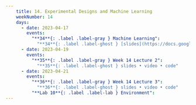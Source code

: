 ```yaml
---
    title: 14. Experimental Designs and Machine Learning
    weekNumber: 14
    days:
      - date: 2023-04-17
        events:
          "**34**{: .label .label-gray } Machine Learning":
            "**34**{: .label .label-ghost } [slides](https://docs.google.com/presentation/d/1yCiIkyGZx-W22PLEhxmiB8ySvX1Hup9rPRbPvpkCeeQ/edit?usp=sharing) • video • code: [Classifiers](https://datahub.berkeley.edu/hub/user-redirect/git-pull?repo=https%3A%2F%2Fgithub.com%2FUCB-Econ-148%2Fsp23-student&branch=main&urlpath=lab%2Ftree%2Fsp23-student%2Flec%2FLec13-1%2Fplot_classifier_comparison.ipynb), [Penguins](https://datahub.berkeley.edu/hub/user-redirect/git-pull?repo=https%3A%2F%2Fgithub.com%2FUCB-Econ-148%2Fsp23-student&branch=main&urlpath=lab%2Ftree%2Fsp23-student%2Flec%2FLec13-1%2FLec13.1-Penguins.ipynb)"
      - date: 2023-04-19
        events:
          "**35**{: .label .label-gray } Week 14 Lecture 2":
            "**35**{: .label .label-ghost } slides • video • code"
      - date: 2023-04-21
        events:
          "**36**{: .label .label-gray } Week 14 Lecture 3":
            "**36**{: .label .label-ghost } slides • video • code"
          "**Lab 10**{: .label .label-lab } Environment":        
---
```


